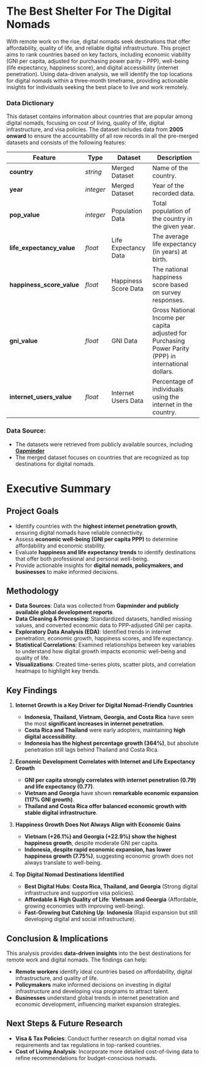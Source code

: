 # The Best Shelter For The Digital Nomads

With remote work on the rise, digital nomads seek destinations that offer affordability, quality of life, and reliable digital infrastructure. This project aims to rank countries based on key factors, including economic viability (GNI per capita, adjusted for purchasing power parity - PPP), well-being (life expectancy, happiness score), and digital accessibility (internet penetration). Using data-driven analysis, we will identify the top locations for digital nomads within a three-month timeframe, providing actionable insights for individuals seeking the best place to live and work remotely.


### Data Dictionary

This dataset contains information about countries that are popular among digital nomads, focusing on cost of living, quality of life, digital infrastructure, and visa policies. The dataset includes data from **2005 onward** to ensure the accountability of all row records in all the pre-merged datasets and consists of the following features:

| Feature | Type | Dataset | Description |
|---|---|---|---|
| **country** | *string* | Merged Dataset | Name of the country. |
| **year** | *integer* | Merged Dataset | Year of the recorded data. |
| **pop_value** | *integer* | Population Data | Total population of the country in the given year. |
| **life_expectancy_value** | *float* | Life Expectancy Data | The average life expectancy (in years) at birth. |
| **happiness_score_value** | *float* | Happiness Score Data | The national happiness score based on survey responses. |
| **gni_value** | *float* | GNI Data | Gross National Income per capita adjusted for Purchasing Power Parity (PPP) in international dollars. |
| **internet_users_value** | *float* | Internet Users Data | Percentage of individuals using the internet in the country. |

### **Data Source:**
- The datasets were retrieved from publicly available sources, including **[Gapminder](https://www.gapminder.org/data/)** 
- The merged dataset focuses on countries that are recognized as top destinations for digital nomads.


# Executive Summary

## Project Goals
- Identify countries with the **highest internet penetration growth**, ensuring digital nomads have reliable connectivity.
- Assess **economic well-being (GNI per capita PPP)** to determine affordability and economic stability.
- Evaluate **happiness and life expectancy trends** to identify destinations that offer both professional and personal well-being.
- Provide actionable insights for **digital nomads, policymakers, and businesses** to make informed decisions.

## Methodology
- **Data Sources**: Data was collected from **Gapminder and publicly available global development reports**.
- **Data Cleaning & Processing**: Standardized datasets, handled missing values, and converted economic data to PPP-adjusted GNI per capita.
- **Exploratory Data Analysis (EDA)**: Identified trends in internet penetration, economic growth, happiness scores, and life expectancy.
- **Statistical Correlations**: Examined relationships between key variables to understand how digital growth impacts economic well-being and quality of life.
- **Visualizations**: Created time-series plots, scatter plots, and correlation heatmaps to highlight key trends.

## Key Findings
1. **Internet Growth is a Key Driver for Digital Nomad-Friendly Countries**  
   - **Indonesia, Thailand, Vietnam, Georgia, and Costa Rica** have seen the most **significant increases in internet penetration**.
   - **Costa Rica and Thailand** were early adopters, maintaining **high digital accessibility**.
   - **Indonesia has the highest percentage growth (364%)**, but absolute penetration still lags behind Thailand and Costa Rica.

2. **Economic Development Correlates with Internet and Life Expectancy Growth**  
   - **GNI per capita strongly correlates with internet penetration (0.79) and life expectancy (0.77)**.
   - **Vietnam and Georgia** have shown **remarkable economic expansion (117% GNI growth)**.
   - **Thailand and Costa Rica offer balanced economic growth with stable digital infrastructure**.

3. **Happiness Growth Does Not Always Align with Economic Gains**  
   - **Vietnam (+26.1%) and Georgia (+22.9%) show the highest happiness growth**, despite moderate GNI per capita.
   - **Indonesia, despite rapid economic expansion, has lower happiness growth (7.75%)**, suggesting economic growth does not always translate to well-being.

4. **Top Digital Nomad Destinations Identified**  
   - **Best Digital Hubs**: **Costa Rica, Thailand, and Georgia** (Strong digital infrastructure and supportive visa policies).  
   - **Affordable & High Quality of Life**: **Vietnam and Georgia** (Affordable, growing economies with improving well-being).  
   - **Fast-Growing but Catching Up**: **Indonesia** (Rapid expansion but still developing digital and social infrastructure).  

## Conclusion & Implications
This analysis provides **data-driven insights** into the best destinations for remote work and digital nomads. The findings can help:
- **Remote workers** identify ideal countries based on affordability, digital infrastructure, and quality of life.
- **Policymakers** make informed decisions on investing in digital infrastructure and developing visa programs to attract talent.
- **Businesses** understand global trends in internet penetration and economic development, influencing market expansion strategies.

## Next Steps & Future Research
- **Visa & Tax Policies**: Conduct further research on digital nomad visa requirements and tax regulations in top-ranked countries.
- **Cost of Living Analysis**: Incorporate more detailed cost-of-living data to refine recommendations for budget-conscious nomads.

